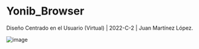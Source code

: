 # Yonib_Browser

Diseño Centrado en el Usuario (Virtual) | 2022-C-2 | Juan Martínez López.



![image](https://user-images.githubusercontent.com/36041729/177194869-b23fb5c2-334e-40b3-848d-e7ac312cba4d.png)
